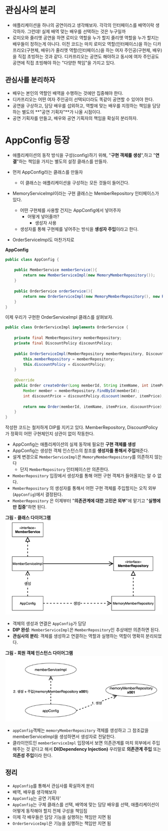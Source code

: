 # 관심사의 분리
* 애플리케이션을 하나의 공연이라고 생각해보자. 각각의 인터페이스를 배역이락 생각하자. 그런데! 실제 배역 맞는 배우를 선택하는 것은 누구일까
* 로미오와 줄리엣 공연을 하면 로미오 역할을 누가 할지 줄리엣 역할을 누가 할지는 배우들이 정하는게 아니다. 이전 코드는 마치 로미오 역할(인터페이스)을 하는 디카프리오(구현체,  배우)가 줄리엣 역할(인터페이스)을 하는 여자 주인공(구현체, 배우)을 직접 초빙하는 것과 같다. 디카프리오는 공연도 해야하고 동시에 여자 주인공도 공연에 직접 초빙해야 하는 "다양한 책임"을 가지고 있다.

## 관심사를 분리하자
* 배우는 본인의 역할인 배역을 수행하는 것에만 집중해야 한다.
* 디카프리오는 어떤 여자 주인공이 선택되더라도 똑같이 공연할 수 있어야 한다.
* 공연을 구상하고, 담당 배우를 섭외하고, 역할에 맞는 배우를 지정하는 책임을 담당하는 별도의 **"공연 기획자"**가 나올 시점이다.
* 공연 기획자를 만들고, 배우와 공연 기획자의 책임을 확실히 분리하자.

# AppConfig 등장
* 애플리케이션의 동작 방식을 구성(config)하기 위해, "**구현 객체를 생성**",하고 "**연결**"하는 책임을 가지는 별도의 설정 클래스를 만들자.

* 먼저 AppConfig라는 클래스를 만들자
    * 이 클래스는 애플리케이션을 구성하는 모든 것들이 들어간다.
* MemoryServiceImpl이라는 구현 클래스는 MemberRepository 인터페이스가 있다.
    * 어떤 구현체를 사용할 건지는 AppConfig에서 넣어주자
        * 어떻게 넣어줄까?
            * 생성자 사용
    * 생성자를 통해 구현체를 넣어주는 방식을 **생성자 주입**이라고 한다.
* OrderServiceImpl도 마찬가지로

**AppConfig**
```java
public class AppConfig {

    public MemberService memberService(){
        return new MemberServiceImpl(new MemoryMemberRepository());
    }

    public OrderService orderService(){
        return new OrderServiceImpl(new MemoryMemberRepository(), new RateDiscountPolicy());
    }
}
```

이제 우리가 구현한 OrderServiceImpl 클래스를 살펴보자.
```java
public class OrderServiceImpl implements OrderService {

    private final MemberRepository memberRepository;
    private final DiscountPolicy discountPolicy;

    public OrderServiceImpl(MemberRepository memberRepository, DiscountPolicy discountPolicy) {
        this.memberRepository = memberRepository;
        this.discountPolicy = discountPolicy;
    }

    @Override
    public Order createOrder(Long memberId, String itemName, int itemPrice) {
        Member member = memberRepository.findById(memberId);
        int discountPrice = discountPolicy.discount(member, itemPrice);

        return new Order(memberId, itemName, itemPrice, discountPrice);
    }
}
```
작성한 코드는 철저하게 DIP를 지키고 있다. MemberRepository, DiscountPolicy 가 정확히 어떤 구현체인지 상관이 없이 작동한다.

* AppConfig는 애플리케이션의 실제 동작에 필요한 **구현 객체를 생성**
* AppConfig는 생성한 객체 인스턴스의 참조를 **생성자를 통해서 주입**해준다.
* 설계 변경으로 `MemberServiceImpl`은 `MemoryMemberRepository`를 의존하지 않는다
    * 단지 `MemberRepository` 인터페이스만 의존한다.
* `MemberRepository` 입장에서 생성자를 통해 어떤 구현 객체가 들어올지는 알 수 없다.
* `MemberRepository` 의 생성자를 통해서 어떤 구현 객체를 주입할지는 오직 외부(`AppConfig`)에서 결정된다.
* `MemberRepository` 은 이제부터 "**의존관계에 대한 고민은 외부**"에 맡기고 "**실행에만 집중**"하면 된다.

**그림 - 클래스 다이어그램**
![](./img/그림-클래스다이어그램.png)

* 객체의 생성과 연결은 `AppConfig`가 담당
* **DIP 완성**: `MemberServiceImpl`은 `MemberRepository`인 추상에만 의존하면 된다.
* **관심사의 분리**: 객체를 생성하고 연결하는 역할과 실행하는 역할이 명확히 분리되었다.

**그림 - 회원 객체 인스턴스 다이어그램**
![](./img/그림-회원%20객체%20인스턴스%20다이어그램.png)

* `appConfig`객체는 `memoryMemberRepository` 객체를 생성하고 그 참조값을 memberServiceImpl을 생성하면서 생성자로 전달한다.
* 클라이언트인 `memberServiceImpl` 입장에서 보면 의존관계를 마치 외부에서 주입해주는 것 같다고 해서 **DI(Dependency Injection)** 우리말로 **의존관계 주입** 또는 **의존성 주입**이라 한다.

## 정리
* `AppConfig`를 통해서 관심사를 확실하게 분리
* 배역, 배우를 생각해보자
* `AppConfig`는 공연 기획자'
* `AppConfig`는 구체 클래스를 선택, 배역에 맞는 담당 배우를 선택, 애플리케이션이 어떻게 동작해야 할지 전체 구성을 책임짐
* 이제 각 배우들은 담당 기능을 실행하는 책임만 지면 됨
* `OrderServiceImpl`은 기능을 실행하는 책임만 지면 됨